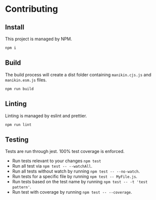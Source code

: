# Contributing

## Install

This project is managed by NPM.

```
npm i
```

## Build

The build process will create a dist folder containing `manikin.cjs.js` and `manikin.esm.js` files.

```
npm run build
```

## Linting

Linting is managed by eslint and prettier.

```
npm run lint
```

## Testing

Tests are run through jest. 100% test coverage is enforced.

-   Run tests relevant to your changes `npm test`
-   Run all test via `npm test -- --watchAll`.
-   Run all tests without watch by running `npm test -- --no-watch`.
-   Run tests for a specific file by running `npm test -- MyFile.js`.
-   Run tests based on the test name by running `npm test -- -t 'test pattern'`.
-   Run test with coverage by running `npm test -- --coverage`.
